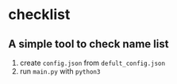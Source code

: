 # checklist
## A simple tool to check name list

1. create `config.json` from `defult_config.json`
2. run `main.py` with `python3`

